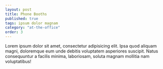 ```yaml
---
layout: post
title: Phone Booths
published: true
tags: ipsum dolor magnam
category: "at-the-office"
order: 3
---
```





Lorem ipsum dolor sit amet, consectetur adipisicing elit. Ipsa quod aliquam magni, doloremque eum unde debitis voluptatem asperiores suscipit. Natus consequuntur a facilis minima, laboriosam, soluta magnam mollitia nam voluptatibus!
